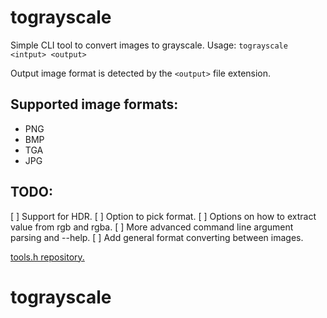 # tograyscale
Simple CLI tool to convert images to grayscale. 
Usage: ```tograyscale <intput> <output>```

Output image format is detected by the ```<output>``` file extension.

## Supported image formats: 
- PNG
- BMP
- TGA
- JPG

## TODO: 
 [ ] Support for HDR.
 [ ] Option to pick format.
 [ ] Options on how to extract value from rgb and rgba.
 [ ] More advanced command line argument parsing and --help.
 [ ] Add general format converting between images.
 

[tools.h repository.](https://github.com/rochaenrique/tools.h)
# tograyscale
